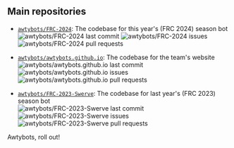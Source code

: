 ## Main repositories

* [`awtybots/FRC-2024`](https://github.com/awtybots/FRC-2024): The codebase for this year's (FRC 2024) season bot\
![awtybots/FRC-2024 last commit](https://img.shields.io/github/last-commit/awtybots/FRC-2024)
![awtybots/FRC-2024 issues](https://img.shields.io/github/issues-raw/awtybots/FRC-2024)
![awtybots/FRC-2024 pull requests](https://img.shields.io/github/issues-pr-raw/awtybots/FRC-2024)

* [`awtybots/awtybots.github.io`](https://github.com/awtybots/awtybots.github.io): The codebase for the team's website\
![awtybots/awtybots.github.io last commit](https://img.shields.io/github/last-commit/awtybots/awtybots.github.io)
![awtybots/awtybots.github.io issues](https://img.shields.io/github/issues-raw/awtybots/awtybots.github.io)
![awtybots/awtybots.github.io pull requests](https://img.shields.io/github/issues-pr-raw/awtybots/awtybots.github.io)

* [`awtybots/FRC-2023-Swerve`](https://github.com/awtybots/FRC-2023-Swerve): The codebase for last year's (FRC 2023) season bot\
![awtybots/FRC-2023-Swerve last commit](https://img.shields.io/github/last-commit/awtybots/FRC-2023-Swerve)
![awtybots/FRC-2023-Swerve issues](https://img.shields.io/github/issues-raw/awtybots/FRC-2023-Swerve)
![awtybots/FRC-2023-Swerve pull requests](https://img.shields.io/github/issues-pr-raw/awtybots/FRC-2023-Swerve)

Awtybots, roll out!

